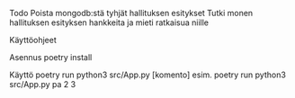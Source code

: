 Todo
Poista mongodb:stä tyhjät hallituksen esitykset
Tutki monen hallituksen esityksen hankkeita ja mieti ratkaisua niille

Käyttöohjeet

Asennus
poetry install

Käyttö
poetry run python3 src/App.py [komento] 
esim. poetry run python3 src/App.py pa 2 3
